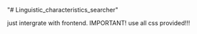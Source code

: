 "# Linguistic_characteristics_searcher" 

just intergrate with frontend.
IMPORTANT! use all css provided!!!
